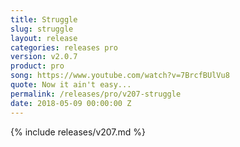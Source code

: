 ```yaml
---
title: Struggle
slug: struggle
layout: release
categories: releases pro
version: v2.0.7
product: pro
song: https://www.youtube.com/watch?v=7BrcfBUlVu8
quote: Now it ain't easy...
permalink: /releases/pro/v207-struggle
date: 2018-05-09 00:00:00 Z
---
```

{% include releases/v207.md %}
